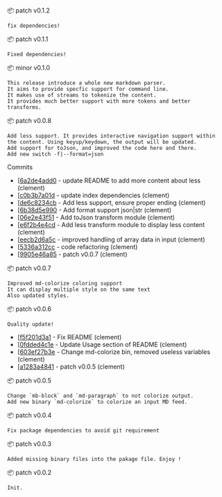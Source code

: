 :package: patch v0.1.2

```
fix dependencies!
```

:package: patch v0.1.1

```
Fixed dependencies!
```

:package: minor v0.1.0

```
This release introduce a whole new markdown parser.
It aims to provide specfic support for command line.
It makes use of streams to tokenize the content.
It provides much better support with more tokens and better transforms.
```

:package: patch v0.0.8

```
Add less support. It provides interactive navigation support within the content. Using keyup/keydown, the output will be updated.
Add support for toJson, and improved the code here and there.
Add new switch -f|--format=json
```

Commits

* [[6a2de4add0](https://github.com/maboiteaspam/md-stream-utils/commit/6a2de4add0) - update README to add more content about less (clement) 
* [[c0b3b7a01d](https://github.com/maboiteaspam/md-stream-utils/commit/c0b3b7a01d) - update index dependencies (clement) 
* [[de6c8234cb](https://github.com/maboiteaspam/md-stream-utils/commit/de6c8234cb) - Add less support, ensure proper ending (clement) 
* [[6b38d5e990](https://github.com/maboiteaspam/md-stream-utils/commit/6b38d5e990) - Add format support json|str (clement) 
* [[06e2e43f51](https://github.com/maboiteaspam/md-stream-utils/commit/06e2e43f51) - Add toJson transform module (clement) 
* [[e6f2b4e4cd](https://github.com/maboiteaspam/md-stream-utils/commit/e6f2b4e4cd) - Add less transform module to display less content (clement) 
* [[eecb2d6a5c](https://github.com/maboiteaspam/md-stream-utils/commit/eecb2d6a5c) - improved handling of array data in input (clement) 
* [[5336a312cc](https://github.com/maboiteaspam/md-stream-utils/commit/5336a312cc) - code refactoring (clement) 
* [[9905e46a85](https://github.com/maboiteaspam/md-stream-utils/commit/9905e46a85) - patch v0.0.7 (clement) 


:package: patch v0.0.7

```
Improved md-colorize coloring support
It can display multiple style on the same text
Also updated styles.
```

:package: patch v0.0.6

```
Quality update!
```

* [[f5f201d3a1](https://github.com/maboiteaspam/md-stream-utils/commit/f5f201d3a1) - Fix README (clement) 
* [[0fdded4c1e](https://github.com/maboiteaspam/md-stream-utils/commit/0fdded4c1e) - Update Usage section of README (clement) 
* [[603ef27b3e](https://github.com/maboiteaspam/md-stream-utils/commit/603ef27b3e) - Change md-colorize bin, removed useless variables (clement) 
* [[a1283a4841](https://github.com/maboiteaspam/md-stream-utils/commit/a1283a4841) - patch v0.0.5 (clement) 


:package: patch v0.0.5

```
Change `mb-block` and `md-paragraph` to not colorize output.
Add new binary `md-colorize` to colorize an input MD feed.
```

:package: patch v0.0.4

```
Fix package dependencies to avoid git requirement
```

:package: patch v0.0.3

```
Added missing binary files into the pakage file. Enjoy !
```

:package: patch v0.0.2

```
Init.
```

